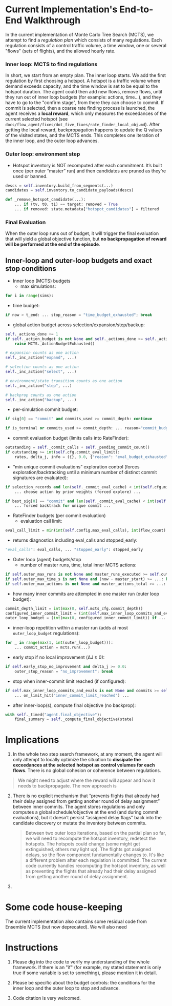 # Current Implementation's End-to-End Walkthrough

In the current implementation of Monte Carlo Tree Search (MCTS), we attempt to find a *regulation plan* which consists of many regulations. Each regulation consists of a control traffic volume, a time window, one or several "flows" (sets of flights), and the allowed hourly rate.

### Inner loop: MCTS to find regulations

In short, we start from an empty plan. The inner loop starts. We add the first regulation by first choosing a hotspot. A hotspot is a traffic volume where demand exceeds capacity, and the time window is set to be equal to the hotspot duration. The agent could then add new flows, remove flows, until they run out of inner loop budgets (for example: actions, time...), and they have to go to the "confirm stage", from there they can choose to commit. If commit is selected, then a coarse rate finding process is launched, the agent receives a **local reward**, which only measures the exceedances of the current selected hotspot (see `docs/flow_agent/fixes/dot_five_fixes/rate_finder_local_obj.md`). After getting the local reward, backpropagation happens to update the Q values of the visited states, and the MCTS ends. This completes one iteration of the inner loop, and the outer loop advances.

### Outer loop: environment step

- Hotspot inventory is NOT recomputed after each commitment. It’s built once (per outer “master” run) and then candidates are pruned as they’re used or banned.
```649:662:/mnt/d/project-tailwind/src/parrhesia/flow_agent/agent.py
descs = self.inventory.build_from_segments(...)
candidates = self.inventory.to_candidate_payloads(descs)
```
```294:321:/mnt/d/project-tailwind/src/parrhesia/flow_agent/agent.py
def _remove_hotspot_candidate(...):
    ... if (tv, t0, t1) == target: removed = True
    ... if removed: state.metadata["hotspot_candidates"] = filtered
```

### Final Evaluation

When the outer loop runs out of budget, it will trigger the final evaluation that will yield a global objective function, but **no backpropagation of reward will be performed at the end of the episode**.

## Inner-loop and outer-loop budgets and exact stop conditions

- Inner loop (MCTS) budgets
  - max simulations:
```464:474:/mnt/d/project-tailwind/src/parrhesia/flow_agent/mcts.py
for i in range(sims):
```
  - time budget:
```465:477:/mnt/d/project-tailwind/src/parrhesia/flow_agent/mcts.py
if now > t_end: ... stop_reason = "time_budget_exhausted"; break
```
  - global action budget across selection/expansion/step/backup:
```404:415:/mnt/d/project-tailwind/src/parrhesia/flow_agent/mcts.py
self._actions_done += 1
if self._action_budget is not None and self._actions_done >= self._action_budget:
    raise MCTS._ActionBudgetExhausted()
```
```877:881:/mnt/d/project-tailwind/src/parrhesia/flow_agent/mcts.py
# expansion counts as one action
self._inc_action("expand", ...)
```
```1151:1153:/mnt/d/project-tailwind/src/parrhesia/flow_agent/mcts.py
# selection counts as one action
self._inc_action("select", ...)
```
```1227:1232:/mnt/d/project-tailwind/src/parrhesia/flow_agent/mcts.py
# environment/state transition counts as one action
self._inc_action("step", ...)
```
```2082:2084:/mnt/d/project-tailwind/src/parrhesia/flow_agent/mcts.py
# backprop counts as one action
self._inc_action("backup", ...)
```
  - per-simulation commit budget:
```931:949:/mnt/d/project-tailwind/src/parrhesia/flow_agent/mcts.py
if sig[0] == "commit" and commits_used >= commit_depth: continue
```
```1343:1391:/mnt/d/project-tailwind/src/parrhesia/flow_agent/mcts.py
if is_terminal or commits_used >= commit_depth: ... reason="commit_budget" ... return total_return
```
  - commit evaluation budget (limits calls into RateFinder):
```1750:1762:/mnt/d/project-tailwind/src/parrhesia/flow_agent/mcts.py
outstanding = self._commit_calls + self._pending_commit_count()
if outstanding >= int(self.cfg.commit_eval_limit):
    rates, delta_j, info = ({}, 0.0, {"reason": "eval_budget_exhausted"})
```
  - “min unique commit evaluations” exploration control (forces exploration/backtracking until a minimum number of distinct commit signatures are evaluated):
```991:1016:/mnt/d/project-tailwind/src/parrhesia/flow_agent/mcts.py
if selection_records and len(self._commit_eval_cache) < int(self.cfg.min_unique_commit_evals):
    ... choose action by prior weights (forced explore) ...
```
```1021:1047:/mnt/d/project-tailwind/src/parrhesia/flow_agent/mcts.py
if best_sig[0] == "commit" and len(self._commit_eval_cache) < int(self.cfg.min_unique_commit_evals):
    ... forced backtrack for unique commit ...
```

- RateFinder budgets (per commit evaluation)
  - evaluation call limit:
```315:318:/mnt/d/project-tailwind/src/parrhesia/flow_agent/rate_finder.py
eval_call_limit = min(int(self.config.max_eval_calls), int(flow_count) * (int(rate_grid_len) + 3))
```
  - returns diagnostics including eval_calls and stopped_early:
```587:605:/mnt/d/project-tailwind/src/parrhesia/flow_agent/rate_finder.py
"eval_calls": eval_calls, ... "stopped_early": stopped_early
```

- Outer loop (agent) budgets/stop
  - number of master runs, time, total inner MCTS actions:
```842:883:/mnt/d/project-tailwind/src/parrhesia/flow_agent/agent.py
if self.outer_max_runs is not None and master_runs_executed >= self.outer_max_runs: break
if self.outer_max_time_s is not None and (now - master_start) >= ...: break
if self.outer_max_actions is not None and master_actions_total >= ...: break
```
  - how many inner commits are attempted in one master run (outer loop budget):
```747:756:/mnt/d/project-tailwind/src/parrhesia/flow_agent/agent.py
commit_depth_limit = int(max(0, self.mcts_cfg.commit_depth))
configured_inner_commit_limit = (int(self.max_inner_loop_commits_and_evals) if ... else None)
outer_loop_budget = (int(max(0, configured_inner_commit_limit)) if ... else commit_depth_limit)
```
  - inner-loop repetition within a master run (adds at most `outer_loop_budget` regulations):
```969:987:/mnt/d/project-tailwind/src/parrhesia/flow_agent/agent.py
for _ in range(max(1, int(outer_loop_budget))):
    ... commit_action = mcts.run(...)
```
  - early stop if no local improvement (ΔJ ≥ 0):
```1460:1511:/mnt/d/project-tailwind/src/parrhesia/flow_agent/agent.py
if self.early_stop_no_improvement and delta_j >= 0.0:
    outer_stop_reason = "no_improvement"; break
```
  - stop when inner-commit limit reached (if configured):
```1515:1545:/mnt/d/project-tailwind/src/parrhesia/flow_agent/agent.py
if self.max_inner_loop_commits_and_evals is not None and commits >= self.max_inner_loop_commits_and_evals:
    ... on_limit_hit("inner_commit_limit_reached") ...
```
  - after inner-loop(s), compute final objective (no backprop):
```1546:1552:/mnt/d/project-tailwind/src/parrhesia/flow_agent/agent.py
with self._timed("agent.final_objective"):
    final_summary = self._compute_final_objective(state)
```


# Implications

1. In the whole two step search framework, at any moment, the agent will only attempt to locally optimize the situation to **dissipate the exceedances at the selected hotspot as control volumes for each flows**. There is no global cohesion or coherence between regulations.

> We might need to adjust where the reward will appear and how it needs to backpropagate. The new approach is 

2. There is no explicit mechanism that “prevents flights that already had their delay assigned from getting another round of delay assignment” between inner commits. The agent stores regulations and only computes a global schedule/objective at the end (and during commit evaluations), but it doesn’t persist “assigned delay flags” back into the candidate discovery or mutate the inventory between commits.

    > Between two outer loop iterations, based on the partial plan so far, we will need to recompute the hotspot inventory, redetect the hotspots. The hotspots could change (some might get extinguished, others may light up). The flights got assigned delays, so the flow component fundamentally changes to. It's like a different problem after each regulation is committed. The current code currently handles recomputing the hotspot inventory, as well as preventing the flights that already had their delay assigned from getting another round of delay assignment.

3. 

# Some code house-keeping

The current implementation also contains some residual code from Ensemble MCTS (but now deprecated). We will also need 

# Instructions

1. Please dig into the code to verify my understanding of the whole framework. If there is an "if" (for example, my stated statement is only true if some variable is set to something), please mention it in detail. 

2. Please be specific about the budget controls: the conditions for the inner loop and the outer loop to stop and advance.

3. Code citation is very welcomed.